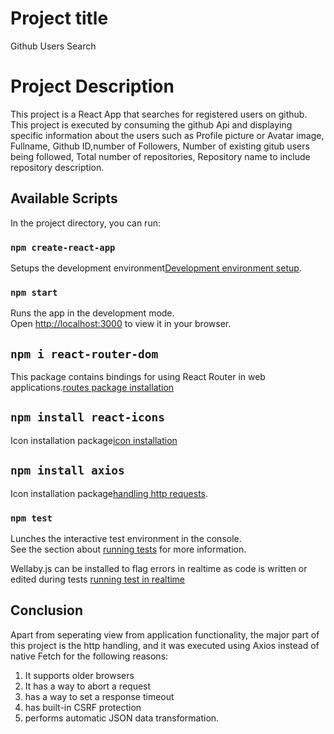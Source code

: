 # Project title

Github Users Search

# Project Description

This project is a React App that searches for registered users on github. This project is executed by consuming the github Api
and displaying specific information about the users such as Profile picture or Avatar image, Fullname, Github ID,number of Followers, Number of existing gitub users being followed, Total number of repositories, Repository name to include repository description.


## Available Scripts

In the project directory, you can run:

### `npm create-react-app`
Setups the development environment[Development environment setup](https://github.com/facebook/create-react-app).

### `npm start`
Runs the app in the development mode.\
Open [http://localhost:3000](http://localhost:3000) to view it in your browser.

## `npm i react-router-dom`
This package contains bindings for using React Router in web applications.[routes package installation](https://www.npmjs.com/package/react-router-dom)


## `npm install react-icons`
Icon installation package[icon installation](https://react-icons.github.io/react-icons/)


## `npm install axios`
Icon installation package[handling http requests](https://www.npmjs.com/package/axios).


### `npm test`
Lunches the interactive test environment in the console.\
See the section about [running tests](https://facebook.github.io/create-react-app/docs/running-tests) for more information.

Wellaby.js can be installed to flag errors in realtime as code is written or edited during tests [running test in realtime](https://wallabyjs.com/docs/)


## Conclusion

Apart from seperating view from application functionality, the major part of this project is the http handling, and it was executed using Axios instead of native Fetch for the following reasons:

1. It supports older browsers
2. It has a way to abort a request
3. has a way to set a response timeout
4. has built-in CSRF protection
5. performs automatic JSON data transformation.

